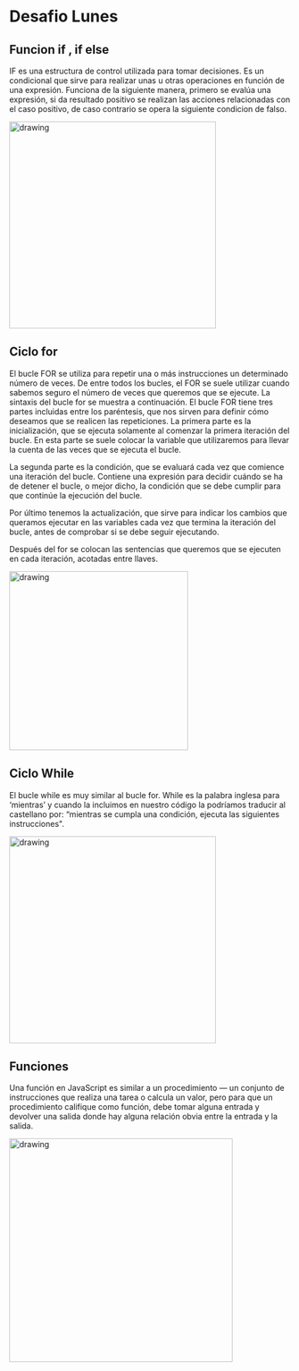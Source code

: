 # <b>Desafio Lunes </b>
## <b>Funcion  if , if else </b>

IF es una estructura de control utilizada para tomar decisiones. Es un condicional que sirve para realizar unas u otras operaciones en función de una expresión. Funciona de la siguiente manera, primero se evalúa una expresión, si da resultado positivo se realizan las acciones relacionadas con el caso positivo, de caso contrario se opera la siguiente condicion de falso.

<img src="https://miro.medium.com/max/906/1*WFDgMcVTqQ4JmZQdsbs7lQ.png" alt="drawing" width="370"/>

## <b>Ciclo   for  </b>
El bucle FOR se utiliza para repetir una o más instrucciones un determinado número de veces. De entre todos los bucles, el FOR se suele utilizar cuando sabemos seguro el número de veces que queremos que se ejecute. La sintaxis del bucle for se muestra a continuación.
El bucle FOR tiene tres partes incluidas entre los paréntesis, que nos sirven para definir cómo deseamos que se realicen las repeticiones. La primera parte es la inicialización, que se ejecuta solamente al comenzar la primera iteración del bucle. En esta parte se suele colocar la variable que utilizaremos para llevar la cuenta de las veces que se ejecuta el bucle.

La segunda parte es la condición, que se evaluará cada vez que comience una iteración del bucle. Contiene una expresión para decidir cuándo se ha de detener el bucle, o mejor dicho, la condición que se debe cumplir para que continúe la ejecución del bucle.

Por último tenemos la actualización, que sirve para indicar los cambios que queramos ejecutar en las variables cada vez que termina la iteración del bucle, antes de comprobar si se debe seguir ejecutando.

Después del for se colocan las sentencias que queremos que se ejecuten en cada iteración, acotadas entre llaves.

<img src="http://estilow3b.com/wp-content/uploads/2021/05/10-JavaScript-Bucles-Declaracion-continue.png"  alt="drawing" width="320"/> 

## <b>Ciclo  While   </b>
El bucle while es muy similar al bucle for. While es la palabra inglesa para ‘mientras’ y cuando la incluimos en nuestro código la podríamos traducir al castellano por: “mientras se cumpla una condición, ejecuta las siguientes instrucciones". 

<img src="https://www.aulafacil.com/uploads/cursos/451/editor/15-1.png" alt="drawing" width="370"/>

## <b>  Funciones  </b>

Una función en JavaScript es similar a un procedimiento — un conjunto de instrucciones que realiza una tarea o calcula un valor, pero para que un procedimiento califique como función, debe tomar alguna entrada y devolver una salida donde hay alguna relación obvia entre la entrada y la salida.

<img src="https://miro.medium.com/max/1400/1*Pf-f06mfFnteJeSk9a5cqA.png" alt="drawing" width="400"/>